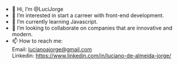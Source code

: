 - 👋 Hi, I’m @LuciJorge
- 👀 I’m interested in start a carreer with front-end development.
- 🌱 I’m currently learning Javascript.
- 💞️ I’m looking to collaborate on companies that are innovative and modern.
- 📫 How to reach me: <br/>
Email: lucianoajorge@gmail.com <br/>
Linkedin: https://www.linkedin.com/in/luciano-de-almeida-jorge/

<!---
LuciJorge/LuciJorge is a ✨ special ✨ repository because its `README.md` (this file) appears on your GitHub profile.
You can click the Preview link to take a look at your changes.
--->
